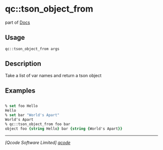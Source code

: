 qc::tson_object_from
====================

part of [Docs](.)

Usage
-----
`qc::tson_object_from args`

Description
-----------
Take a list of var names and return a tson object

Examples
--------
```tcl

% set foo Hello
Hello
% set bar "World's Apart"
World's Apart
% qc::tson_object_from foo bar
object foo {string Hello} bar {string {World's Apart}}

```

----------------------------------
*[Qcode Software Limited] [qcode]*

[qcode]: http://www.qcode.co.uk "Qcode Software"